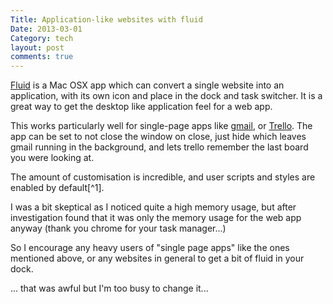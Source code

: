 ```yaml
---
Title: Application-like websites with fluid
Date: 2013-03-01
Category: tech
layout: post
comments: true
---
```




[Fluid]( https://www.fluidapp.com ) is a Mac OSX app which can convert a single website into an application, with its own icon and place in the dock and task switcher. It is a great way to get the desktop like application feel for a web app.

This works particularly well for single-page apps like [gmail](https://mail.google.com), or [Trello]( https://trello.com ). The app can be set to not close the window on close, just hide which leaves gmail running in the background, and lets trello remember the last board you were looking at.

<!--more-->

The amount of customisation is incredible, and user scripts and styles are enabled by default[^1].

I was a bit skeptical as I noticed quite a high memory usage, but after investigation found that it was only the memory usage for the web app anyway (thank you chrome for your task manager...)

So I encourage any heavy users of "single page apps" like the ones mentioned above, or any websites in general to get a bit of fluid in your dock.

... that was awful but I'm too busy to change it...
